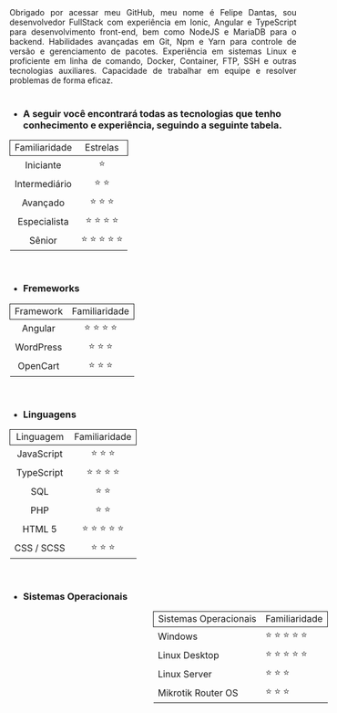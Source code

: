 <div style="text-align: justify;">
    Obrigado por acessar meu GitHub, meu nome é Felipe Dantas, sou desenvolvedor FullStack com experiência em Ionic, Angular e TypeScript para desenvolvimento front-end, bem como NodeJS e MariaDB para o backend. Habilidades avançadas em Git, Npm e Yarn para controle de versão e gerenciamento de pacotes. Experiência em sistemas Linux e proficiente em linha de comando, Docker, Container, FTP, SSH e outras tecnologias auxiliares. Capacidade de trabalhar em equipe e resolver problemas de forma eficaz.
</div>
<br>

* ### A seguir você encontrará todas as tecnologias que tenho conhecimento e experiência, seguindo a seguinte tabela.

<table style="width:100%; 
              text-align: center; ">
    <tr style="border: 1px solid">
        <td>Familiaridade</td>
        <td>Estrelas</td>
    </tr>
    <tr>
        <td>Iniciante</td>
        <td>⭐</td>
    </tr>
    <tr>
        <td>Intermediário</td>
        <td>⭐ ⭐</td>
    </tr>
    <tr>
        <td>Avançado</td>
        <td>⭐ ⭐ ⭐</td>
    </tr>
    <tr>
        <td>Especialista</td>
        <td>⭐ ⭐ ⭐ ⭐</td>
    </tr>
    <tr>
        <td>Sênior</td>
        <td>⭐ ⭐ ⭐ ⭐ ⭐</td>
    </tr>
</table>
<br>

* ### Fremeworks 

<table style="width:100%; 
              text-align: center; ">
    <tr style="border: 1px solid">
        <td>Framework</td>
        <td>Familiaridade</td>
    </tr>
    <tr>
        <td>Angular</td>
        <td>⭐ ⭐ ⭐ ⭐</td>
    </tr>
    <tr>
        <td>WordPress</td>
        <td>⭐ ⭐ ⭐</td>
    </tr>
    <tr>
        <td>OpenCart</td>
        <td>⭐ ⭐ ⭐</td>
    </tr>
</table>
<br>

* ### Linguagens 
<table style="width:100%; 
              text-align: center; ">
    <tr style="border: 1px solid">
        <td>Linguagem</td>
        <td>Familiaridade</td>
    </tr>
    <tr>
        <td>JavaScript</td>
        <td>⭐ ⭐ ⭐</td>
    </tr>
    <tr>
        <td>TypeScript</td>
        <td>⭐ ⭐ ⭐ ⭐</td>
    </tr>
    <tr>
        <td>SQL</td>
        <td>⭐ ⭐</td>
    </tr>
    <tr>
        <td>PHP</td>
        <td>⭐ ⭐</td>
    </tr>
    <tr>
        <td>HTML 5</td>
        <td>⭐ ⭐ ⭐ ⭐ ⭐</td>
    </tr>
    <tr>
        <td>CSS / SCSS</td>
        <td>⭐ ⭐ ⭐</td>
    </tr>
</table>
<br>

* ### Sistemas Operacionais 
<table style="margin-left: 50%">
    <tr style="border: 1px solid">
        <td>Sistemas Operacionais</td>
        <td>Familiaridade</td>
    </tr>
    <tr>
        <td>Windows</td>
        <td>⭐ ⭐ ⭐ ⭐ ⭐</td>
    </tr>
    <tr>
        <td>Linux Desktop</td>
        <td>⭐ ⭐ ⭐ ⭐ ⭐</td>
    </tr>
    <tr>
        <td>Linux Server</td>
        <td>⭐ ⭐ ⭐</td>
    </tr>
    <tr>
        <td>Mikrotik Router OS</td>
        <td>⭐ ⭐ ⭐</td>
    </tr>
</table>
<!-- 
[![Top Langs](https://github-readme-stats.vercel.app/api/top-langs/?username=felp23&custom_title=Linguagens)](https://github.com/felp23/github-readme-stats)

[![Felipe Dantas GitHub stats](https://github-readme-stats.vercel.app/api?username=felp23)](https://github.com/felp23/github-readme-stats) -->
